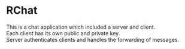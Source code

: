 # RChat
This is a chat application which included a server and client.\
Each client has its own public and private key.\
Server authenticates clients and handles the forwarding of messages.